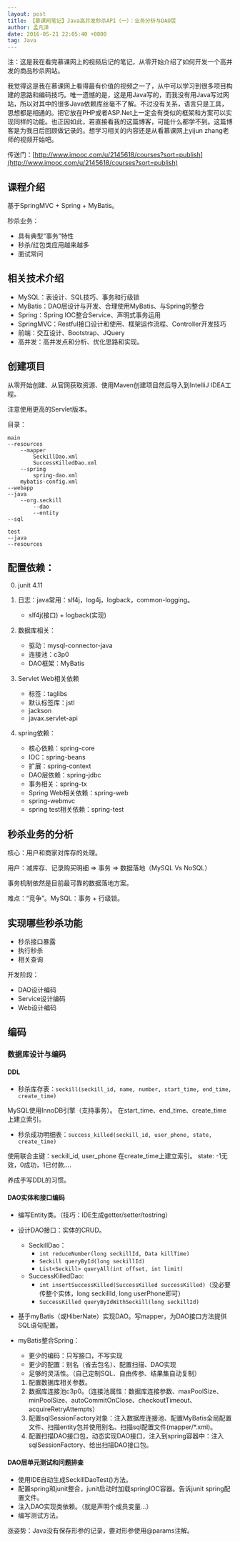 ```yaml
---
layout: post
title: 【慕课网笔记】Java高并发秒杀API（一）：业务分析与DAO层
author: 孟凡泽
date: 2016-05-21 22:05:40 +0800
tag: Java
---
```


注：这是我在看完慕课网上的视频后记的笔记，从零开始介绍了如何开发一个高并发的商品秒杀网站。

我觉得这是我在慕课网上看得最有价值的视频之一了，从中可以学习到很多项目构建的思路和编码技巧。唯一遗憾的是，这是用Java写的，而我没有用Java写过网站，所以对其中的很多Java依赖库丝毫不了解。不过没有关系，语言只是工具，思想都是相通的。把它放在PHP或者ASP.Net上一定会有类似的框架和方案可以实现同样的功能。也正因如此，若直接看我的这篇博客，可能什么都学不到。这篇博客是为我日后回顾做记录的。想学习相关的内容还是从看慕课网上yijun zhang老师的视频开始吧。

传送门：[http://www.imooc.com/u/2145618/courses?sort=publish](http://www.imooc.com/u/2145618/courses?sort=publish)

## 课程介绍

基于SpringMVC + Spring + MyBatis。

秒杀业务：

- 具有典型“事务”特性
- 秒杀/红包类应用越来越多
- 面试常问

## 相关技术介绍

* MySQL：表设计、SQL技巧、事务和行级锁
* MyBatis：DAO层设计与开发、合理使用MyBatis、与Spring的整合
* Spring：Spring IOC整合Service、声明式事务运用
* SpringMVC：Restful接口设计和使用、框架运作流程、Controller开发技巧
* 前端：交互设计、Bootstrap、JQuery
* 高并发：高并发点和分析、优化思路和实现。

## 创建项目

从零开始创建、从官网获取资源、使用Maven创建项目然后导入到IntelliJ IDEA工程。

注意使用更高的Servlet版本。

目录：

```
main
--resources
    --mapper
        SeckillDao.xml
        SuccessKilledDao.xml
    --spring
        spring-dao.xml
    mybatis-config.xml
--webapp
--java
    --org.seckill
        --dao
        --entity
--sql

test
--java
--resources
```

## 配置依赖：

0. junit 4.11

1. 日志：java常用：slf4j，log4j，logback，common-logging。
    - slf4j(接口) + logback(实现)

2. 数据库相关：
    - 驱动：mysql-connector-java
    - 连接池：c3p0
    - DAO框架：MyBatis
    
3. Servlet Web相关依赖
    - 标签：taglibs
    - 默认标签库：jstl
    - jackson
    - javax.servlet-api

4. spring依赖：
    - 核心依赖：spring-core
    - IOC：spring-beans
    - 扩展：spring-context
    - DAO层依赖：spring-jdbc
    - 事务相关：spring-tx
    - Spring Web相关依赖：spring-web
    - spring-webmvc
    - spring test相关依赖：spring-test

## 秒杀业务的分析

核心：用户和商家对库存的处理。

用户：减库存、记录购买明细 => 事务 => 数据落地（MySQL Vs NoSQL）

事务机制依然是目前最可靠的数据落地方案。

难点：“竞争”。MySQL：事务 + 行级锁。

## 实现哪些秒杀功能

- 秒杀接口暴露
- 执行秒杀
- 相关查询

开发阶段：

- DAO设计编码
- Service设计编码
- Web设计编码

## 编码

### 数据库设计与编码

#### DDL

- 秒杀库存表：`seckill(seckill_id, name, number, start_time, end_time, create_time)`

MySQL使用InnoDB引擎（支持事务）。
在start_time、end_time、create_time上建立索引。

- 秒杀成功明细表：`success_killed(seckill_id, user_phone, state, create_time)`

使用联合主键：seckill_id, user_phone
在create_time上建立索引。
state: -1无效，0成功，1已付款....

养成手写DDL的习惯。

#### DAO实体和接口编码

- 编写Entity类。（技巧：IDE生成getter/setter/tostring）

- 设计DAO接口：实体的CRUD。
    - SeckillDao：
        - `int reduceNumber(long seckillId, Data killTime)`
        - `Seckill queryById(long seckillId)`
        - `List<Seckill> queryAll(int offset, int limit)`
    - SuccessKilledDao:
        - `int insertSuccessKilled(SuccessKilled successKilled)`（没必要传整个实体，long seckillId, long userPhone即可）
        - `SuccessKilled queryByIdWithSeckill(long seckillId)`
    
- 基于myBatis（或HiberNate）实现DAO。写mapper，为DAO接口方法提供SQL语句配置。

- myBatis整合Spring：
    - 更少的编码：只写接口，不写实现
    - 更少的配置：别名（省去包名）、配置扫描、DAO实现 
    - 足够的灵活性。（自己定制SQL、自由传参、结果集自动复制）

    1. 配置数据库相关参数。
    2. 数据库连接池c3p0。（连接池属性：数据库连接参数、maxPoolSize、minPoolSize、autoCommitOnClose、checkoutTimeout、acquireRetryAttempts）
    3. 配置sqlSessionFactory对象：注入数据库连接池、配置MyBatis全局配置文件、扫描entity包并使用别名、扫描sql配置文件(mapper/*.xml)。
    4. 配置扫描DAO接口包，动态实现DAO接口，注入到spring容器中：注入sqlSessionFactory、给出扫描DAO接口包。

#### DAO层单元测试和问题排查

* 使用IDE自动生成SeckillDaoTest()方法。
* 配置spring和junit整合，junit启动时加载springIOC容器。告诉junit spring配置文件。
* 注入DAO实现类依赖。（就是声明个成员变量…）
* 编写测试方法。

涨姿势：Java没有保存形参的记录，要对形参使用@params注解。



